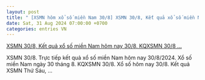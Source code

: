 ```yaml
---
layout: post
title: " [XSMN hôm xổ số miền Nam 30/8] XSMN 30/8, Kết quả xổ số miền Nam hôm nay 30/8, KQXSMN 30/8 ..."
date: Sat, 31 Aug 2024 07:00:00 +0700
categories: entries VN
---
```

[XSMN 30/8, Kết quả xổ số miền Nam hôm nay 30/8, KQXSMN 30/8 ...](https://congthuong.vn/xsmn-308-ket-qua-xo-so-mien-nam-hom-nay-3082024-xo-so-mien-nam-ngay-30-thang-8truc-tiep-xsmn-308-342384.html)

XSMN 30/8. Trực tiếp kết quả xổ số miền Nam hôm nay 30/8/2024. Xổ số miền Nam ngày 30 tháng 8. KQXSMN 30/8. Xổ số hôm nay 30/8. Kết quả XSMN Thứ Sáu, ...

